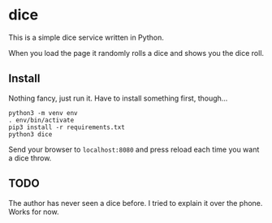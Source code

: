 
# dice

This is a simple dice service written in Python.

When you load the page it randomly rolls a dice and shows you the dice
roll.

## Install

Nothing fancy, just run it.  Have to install something first, though...

```
python3 -m venv env
. env/bin/activate
pip3 install -r requirements.txt
python3 dice
```

Send your browser to `localhost:8080` and press reload each time you
want a dice throw.

## TODO

The author has never seen a dice before.  I tried to explain it over the
phone.  Works for now.

